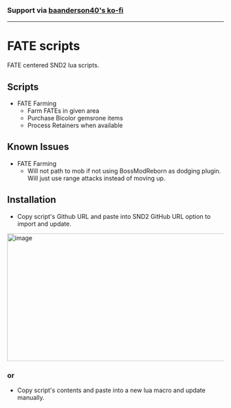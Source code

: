 ### Support via [baanderson40's ko-fi](https://ko-fi.com/baanderson40)
---

# FATE scripts

FATE centered SND2 lua scripts. 

## Scripts
- FATE Farming
  - Farm FATEs in given area
  - Purchase Bicolor gemsrone items
  - Process Retainers when available

## Known Issues
- FATE Farming
  - Will not path to mob if not using BossModReborn as dodging plugin. Will just use range attacks instead of moving up. 

## Installation
- Copy script's Github URL and paste into SND2 GitHub URL option to import and update.
<img width="1186" height="297" alt="image" src="https://github.com/user-attachments/assets/e862f1f7-d8ae-4957-9e2c-d5fc471351cc" />


### or

- Copy script's contents and paste into a new lua macro and update manually. 
